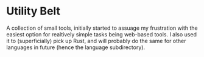 # Utility Belt
A collection of small tools, initially started to assuage my frustration with the easiest option for realtively simple tasks being web-based tools.
I also used it to (superficially) pick up Rust, and will probably do the same for other languages in future (hence the language subdirectory).
